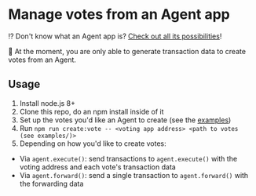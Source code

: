 # Manage votes from an Agent app

⁉️  Don't know what an Agent app is? [Check out all its possibilities](http://aragon.org/agent)!

🚧 At the moment, you are only able to generate transaction data to create votes from an Agent.

## Usage

1. Install node.js 8+
1. Clone this repo, do an npm install inside of it
1. Set up the votes you'd like an Agent to create (see the [examples](./examples))
1. Run `npm run create:vote -- <voting app address> <path to votes (see examples/)>`
1. Depending on how you'd like to create votes:
  - Via `agent.execute()`: send transactions to `agent.execute()` with the voting address and each vote's transaction data
  - Via `agent.forward()`: send a single transaction to `agent.forward()` with the forwarding data
